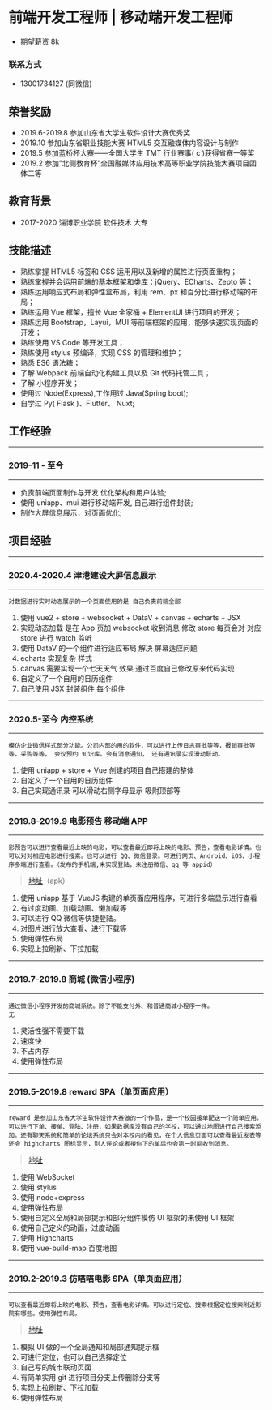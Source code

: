 # 前端开发工程师 | 移动端开发工程师 
* 期望薪资 8k
### 联系方式
* 13001734127 (同微信)

## 荣誉奖励
* 2019.6-2019.8 参加山东省大学生软件设计大赛优秀奖
* 2019.10 参加山东省职业技能大赛 HTML5 交互融媒体内容设计与制作
* 2019.5 参加蓝桥杯大赛——全国大学生 TMT 行业赛事( c )获得省赛一等奖
* 2019.2 参加”北侧教育杯”全国融媒体应用技术高等职业学院技能大赛项目团体二等
## 教育背景
* 2017-2020 淄博职业学院 软件技术 大专
## 技能描述
* 熟练掌握 HTML5 标签和 CSS 运⽤用以及新增的属性进⾏页面重构；
* 熟练掌握并会运用前端的基本框架和类库：jQuery、ECharts、Zepto 等；
* 熟练运⽤响应式布局和弹性盒布局，利⽤ rem、px 和百分比进行移动端的布局；
* 熟练运⽤ Vue 框架，擅⻓ Vue 全家桶 + ElementUI 进⾏项⽬的开发；
* 熟练运⽤ Bootstrap，Layui，MUI 等前端框架的应用，能够快速实现⻚面的开发；
* 熟练使⽤ VS Code 等开发工具；
* 熟练使⽤ stylus 预编译，实现 CSS 的管理和维护；
* 熟悉 ES6 语法糖；
* 了解 Webpack 前端自动化构建工具以及 Git 代码托管工具；
* 了解 小程序开发；
* 使用过 Node(Express),工作用过 Java(Spring boot);
* 自学过 Py( Flask )、Flutter、 Nuxt;
## 工作经验
---
### 2019-11 - 至今
___
* 负责前端页面制作与开发 优化架构和用户体验;
* 使用 uniapp、mui 进行移动端开发, 自己进行组件封装;
* 制作大屏信息展示，对页面优化;
## 项目经验
---
### 2020.4-2020.4 津港建设大屏信息展示

---
>
    对数据进行实时动态展示的一个页面使用的是 自己负责前端全部
1. 使用 vue2 + store + websocket + DataV + canvas + echarts + JSX
2. 实现动态加载 是在 App 页加 websocket 收到消息 修改 store
每页会对 对应 store 进行 watch 监听
3. 使用 DataV 的一个组件进行适应布局 解决 屏幕适应问题
4. echarts 实现复杂 样式
5. canvas 需要实现一个七天天气 效果 通过百度自己修改原来代码实现
6. 自定义了一个自用的日历组件
7. 自己使用 JSX 封装组件 每个组件
---
### 2020.5-至今 内控系统

---
>
    模仿企业微信样式部分功能。公司内部的用的软件，可以进行上传日志审批等等，报销审批等等，采购等等， 会议预约 知识库。会有消息通知， 还有通讯录实现滑动联动。
1. 使用 uniapp + store + Vue 创建的项目自己搭建的整体
2. 自定义了一个自用的日历组件
3. 自己实现通讯录 可以滑动右侧字母显示 吸附顶部等
---
### 2019.8-2019.9 电影预告 移动端 APP

---
>
    影预告可以进行查看最近上映的电影，可以查看最近即将上映的电影、预告，查看电影详情。也可以对对相应电影进行搜索。也可以进行 QQ、微信登录。可进行网页、Android、iOS、小程序多端进行查看。（发布的手机端,未实现登陆，未注册微信、qq 等 appid）
> <a href="http://223.94.4.169:91/file/download?code=8866142C71F53016&id=9718" target="_blank">地址</a>（apk）
1. 使用 uniapp 基于 VueJS 构建的单页面应用程序，可进行多端显示进行查看
2. 有过度动画、加载动画、懒加载等
3. 可以进行 QQ 微信等快捷登陆。
4. 对图片进行放大查看、进行下载等
5. 使用弹性布局
6. 实现上拉刷新、下拉加载
---
### 2019.7-2019.8 商城 (微信小程序)

---
>
    通过微信小程序开发的商城系统。除了不能支付外、和普通商城小程序一样。
    无
1. 灵活性强不需要下载
2. 速度快
3. 不占内存
4. 使用弹性布局
---
### 2019.5-2019.8 reward SPA（单页面应用）

---
>
    reward 是参加山东省大学生软件设计大赛做的一个作品，是一个校园接单配送一个简单应用。可以进行下单、接单、登陆、注册，如果数据库没有自己的学校，可以通过地图进行自己搜索添加。还有聊天系统和简单的论坛系统只会对本校内的看见，在个人信息页面可以查看最近发表等还会 highcharts 图标显示，别人评论或者接你下的单后也会第一时间收到消息。
> <a href="http://139.9.198.180/reward" target="_blank">地址</a>

1. 使用 WebSocket
2. 使用 stylus
3. 使用 node+express
4. 使用弹性布局
5. 使用自定义全局和局部提示和部分组件模仿 UI 框架的未使用 UI 框架
6. 使用自己定义的动画，过度动画
7. 使用 Highcharts
8. 使用 vue-build-map 百度地图
---
### 2019.2-2019.3 仿喵喵电影 SPA（单页面应用）

---
> 
    可以查看最近即将上映的电影、预告，查看电影详情。可以进行定位、搜索根据定位搜索附近影院有哪些。使用弹性布局。
> <a href="http://139.9.198.180/miaomiao" target="_blank">地址</a>
1. 模拟 UI 做的一个全局通知和局部通知提示框
2. 可进行定位，也可以自己选择定位
3. 自己写的城市联动页面
4. 有简单实用 git 进行项目分支上传删除分支等
5. 实现上拉刷新、下拉加载
6. 使用弹性布局
